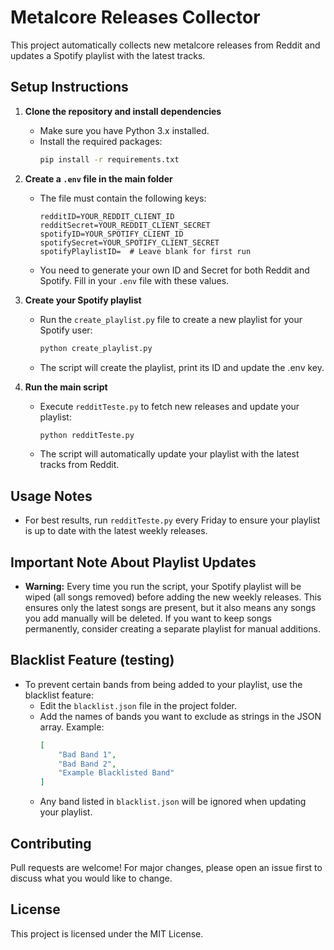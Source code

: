 # Metalcore Releases Collector

This project automatically collects new metalcore releases from Reddit and updates a Spotify playlist with the latest tracks.

## Setup Instructions

1. **Clone the repository and install dependencies**
   - Make sure you have Python 3.x installed.
   - Install the required packages:
     ```bash
     pip install -r requirements.txt
     ```

2. **Create a `.env` file in the main folder**
   - The file must contain the following keys:
     ```env
     redditID=YOUR_REDDIT_CLIENT_ID
     redditSecret=YOUR_REDDIT_CLIENT_SECRET
     spotifyID=YOUR_SPOTIFY_CLIENT_ID
     spotifySecret=YOUR_SPOTIFY_CLIENT_SECRET
     spotifyPlaylistID=  # Leave blank for first run
     ```
   - You need to generate your own ID and Secret for both Reddit and Spotify. Fill in your `.env` file with these values.

3. **Create your Spotify playlist**
   - Run the `create_playlist.py` file to create a new playlist for your Spotify user:
     ```bash
     python create_playlist.py
     ```
   - The script will create the playlist, print its ID and update the .env key.

4. **Run the main script**
   - Execute `redditTeste.py` to fetch new releases and update your playlist:
     ```bash
     python redditTeste.py
     ```
   - The script will automatically update your playlist with the latest tracks from Reddit.

## Usage Notes
- For best results, run `redditTeste.py` every Friday to ensure your playlist is up to date with the latest weekly releases.

## Important Note About Playlist Updates
- **Warning:** Every time you run the script, your Spotify playlist will be wiped (all songs removed) before adding the new weekly releases. This ensures only the latest songs are present, but it also means any songs you add manually will be deleted. If you want to keep songs permanently, consider creating a separate playlist for manual additions.

## Blacklist Feature (testing)
- To prevent certain bands from being added to your playlist, use the blacklist feature:
  - Edit the `blacklist.json` file in the project folder.
  - Add the names of bands you want to exclude as strings in the JSON array. Example:
    ```json
    [
        "Bad Band 1",
        "Bad Band 2",
        "Example Blacklisted Band"
    ]
    ```
  - Any band listed in `blacklist.json` will be ignored when updating your playlist.

## Contributing
Pull requests are welcome! For major changes, please open an issue first to discuss what you would like to change.

## License
This project is licensed under the MIT License.